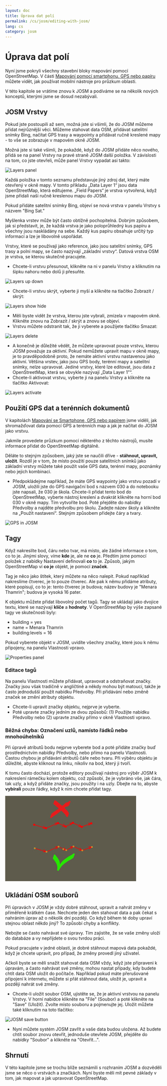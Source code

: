 ```yaml
---
layout: doc
title: Úprava dat polí
permalink: /cs/josm/editing-with-josm/
lang: cs
category: josm
---
```


Úprava dat polí
==================


Nyní jsme pokryli všechny stavební bloky mapování pomocí OpenStreetMap. V části [Mapování pomocí smartphonu, GPS nebo papíru](/en/mobile-mapping/) můžete vidět, jak používat mobilní nástroje pro průzkum oblasti.

V této kapitole se vrátíme znovu k JOSM a podíváme se na několik nových konceptů, kterými jsme se dosud nezabývali.

JOSM Vrstvy
-----------
Pokud jste postoupili až sem, možná jste si všimli, že do JOSM můžeme přidat nejrůznější věci. Můžeme stahovat data OSM, přidávat satelitní snímky Bing, načítat GPS trasy a waypointy a přidávat ručně kreslené mapy - to vše se zobrazuje v mapovém okně JOSM.

Možná jste si také všimli, že pokaždé, když do JOSM přidáte něco nového, přidá se na panel Vrstvy na pravé straně JOSM další položka. V závislosti na tom, co jste otevřeli, může panel Vrstvy vypadat asi takto:

![Layers panel][]

Každá položka v tomto seznamu představuje jiný zdroj dat, který máte otevřený v okně mapy. V tomto příkladu „Data Layer 1“ jsou data OpenStreetMap, která editujeme. „Field Papers“ je vrstva vytvořená, když jsme přidali naši ručně kreslenou mapu do JOSM.

Pokud přidáte satelitní snímky Bing, objeví se nová vrstva v panelu Vrstvy s názvem "Bing Sat."

Myšlenka vrstev může být často obtížně pochopitelná. Dobrým způsobem, jak si představit, je, že každá vrstva je jako poloprůhledný kus papíru a všechny jsou naskládány na sebe. Každý kus papíru obsahuje určitý typ informací a lze je libovolně uspořádat.

Vrstvy, které se používají jako reference, jako jsou satelitní snímky, GPS trasy a polní mapy, se často nazývají „základní vrstvy“. Datová vrstva OSM je vrstva, se kterou skutečně pracujete.

- Chcete-li vrstvu přesunout, klikněte na ni v panelu Vrstvy a kliknutím na šipku nahoru nebo dolů ji přesuňte.

![Layers up down][]

- Chcete-li vrstvu skrýt, vyberte ji myší a klikněte na tlačítko Zobrazit / skrýt:

![Layers show hide][]

- Měli byste vidět že vrstva, kterou jste vybrali, zmizela v mapovém okně. Klikněte znovu na Zobrazit / skrýt a znovu se objeví.
- Vrstvu můžete odstranit tak, že ji vyberete a použijete tlačítko Smazat:

![Layers delete][]

- A konečně je důležité vědět, že můžete upravovat pouze vrstvu, kterou JOSM považuje za *aktivní*. Pokud nemůžete upravit mapu v okně mapy, je to pravděpodobně proto, že nemáte aktivní vrstvu nastavenou jako aktivní. Většina vrstev, jako jsou GPS body, terénní mapy a satelitní snímky, nelze upravovat. Jediné vrstvy, které lze editovat, jsou data z OpenStreetMap, která se obvykle nazývají „Data Layer 1”“.
- Chcete-li aktivovat vrstvu, vyberte ji na panelu Vrstvy a klikněte na tlačítko Aktivovat:

![Layers activate][]


Použití GPS dat a terénních dokumentů
-------------------------------
V kapitolách [Mapování se Smartphone, GPS nebo papírem](/en/mobile-mapping/) jsme viděli, jak shromažďovat data pomocí GPS a terénních map a jak je načítat do JOSM jako vrstvu.

Jakmile provedete průzkum pomocí některého z těchto nástrojů, musíte informace přidat do OpenStreetMap digitálně.

Děláte to stejným způsobem, jaký jste se naučili dříve - **stáhnout, upravit, uložit**. Rozdíl je v tom, že místo použití pouze satelitních snímků jako základní vrstvy můžete také použít vaše GPS data, terénní mapy, poznámky nebo jejich kombinaci.

- Předpokládejme například, že máte GPS waypointy jako vrstvu pozadí v JOSM, uložili jste do GPS navigační bod s názvem 030 a do notebooku jste napsali, že 030 je škola. Chcete-li přidat tento bod do OpenStreetMap, vyberte nástroj kreslení a dvakrát klikněte na horní bod 030 v okně mapy. Tím vytvoříte bod. Poté přejděte do nabídky Předvolby a najděte předvolbu pro školu. Zadejte název školy a klikněte na „Použít nastavení“. Stejným způsobem přidejte čáry a tvary.

![GPS in JOSM][]

Tagy
----
Když nakreslíte bod, čáru nebo tvar, má místo, ale žádné informace o tom, co to je. Jinými slovy, víme **kde** je, ale ne **co** je. Předtím jsme pomocí položek z nabídky Nastavení definovali **co** to je. Způsob, jakým OpenStreetMap ví **co je** objekt, je pomocí **značek**.

Tag je něco jako štítek, který můžete na něco nalepit. Pokud například nakreslíme čtverec, je to pouze čtverec. Ale pak k němu přidáme atributy, které popisují, co to je: tento čtverec je budova; název budovy je "Menara Thamrin"; budova je vysoká 16 pater.

K objektu můžete přidat libovolný počet tagů. Tagy se ukládají jako dvojice textu, které se nazývají **klíče** a **hodnoty**. V OpenStreetMap by výše zapsané tagy ve skutečnosti byly:

-   building = yes
-   name = Menara Thamrin
-   building:levels = 16

Pokud vyberete objekt v JOSM, uvidíte všechny značky, které jsou k němu připojeny, na panelu Vlastnosti vpravo.

![Properties panel][]

### Editace tagů

Na panelu Vlastnosti můžete přidávat, upravovat a odstraňovat značky. Značky jsou však tradičně v angličtině a někdy mohou být matoucí, takže je často jednodušší použít nabídku Předvolby. Při přidávání nebo změně značek se změní atributy objektu.

- Chcete-li upravit značky objektu, nejprve je vyberte.
- Poté upravte značky jedním ze dvou způsobů: (1) Použijte nabídku Předvolby nebo (2) upravte značky přímo v okně Vlastnosti vpravo.

### Běžná chyba: Označení uzlů, namísto řádků nebo mnohoúhelníků

Při úpravě atributů bodu nejprve vyberete bod a poté přidáte značky buď prostřednictvím nabídky Předvolby, nebo přímo na panelu Vlastnosti. Častou chybou je přidávání atributů čáře nebo tvaru. Při výběru objektu je důležité, abyste
kliknout na linku, nikoliv na bod, který ji tvoří.

K tomu často dochází, protože editory používají nástroj pro výběr JOSM k nakreslení rámečku kolem objektu, což způsobí, že je vybráno vše, jak čára, tak uzly, a když přidáte značky, jsou použity i na uzly. Dbejte na to, abyste **vybírali** pouze řádky, když k nim chcete přidat tagy.

![Nodes mistake][]

Ukládání OSM souborů
----------------
Při úpravách v JOSM je vždy dobré stáhnout, upravit a nahrát změny v přiměřeně krátkém čase. Nechcete jeden den stahovat data a pak čekat s nahráním úprav až o několik dní později. Co když během té doby upraví stejnou oblast někdo jiný? To způsobí chyby a konflikty.

Nebojte se často nahrávat své úpravy. Tím zajistíte, že se vaše změny uloží do databáze a vy nepřijdete o svou tvrdou práci.

Pokud pracujete v jedné oblasti, je dobré stáhnout mapová data pokaždé, když je chcete upravit, pro případ, že změny provedl jiný uživatel.

Ačkoli byste se měli snažit stahovat data OSM vždy, když jste připraveni k úpravám, a často nahrávat své změny, mohou nastat případy, kdy budete chtít data OSM uložit do počítače. Například pokud máte přerušované připojení k internetu, můžete si přát stáhnout data, uložit je, upravit a později nahrát své změny.

- Chcete-li uložit soubor OSM, ujistěte se, že je aktivní vrstvou na panelu Vrstvy. V horní nabídce klikněte na "File" (Soubor) a poté klikněte na "Save" (Uložit). Zvolte místo souboru a pojmenujte jej. Uložit můžete také kliknutím na toto tlačítko:

![JOSM save button][]

- Nyní můžete systém JOSM zavřít a vaše data budou uložena. Až budete chtít soubor znovu otevřít, jednoduše otevřete JOSM, přejděte do nabídky "Soubor" a klikněte na "Otevřít...".

Shrnutí
-------
V této kapitole jsme se trochu blíže seznámili s rozhraním JOSM a dozvěděli jsme se něco o vrstvách a značkách. Nyní byste měli mít pevné základy v tom, jak mapovat a jak upravovat OpenStreetMap.


[Layers panel]: /images/josm/josm_layers-panel.png
[Layers up down]: /images/josm/josm_layers-panel-up-down.png
[Layers show hide]: /images/josm/josm_layers-panel-show-hide.png
[Layers delete]: /images/josm/josm_layers-panel-delete.png
[Layers activate]: /images/josm/josm_layers-panel-activate.png
[GPS in JOSM]: /images/josm/josm_gps-layer.png
[Properties panel]: /images/josm/josm_properties-panel.png
[Nodes mistake]: /images/josm/josm_nodes-selected-mistake.png
[JOSM save button]: /images/josm/josm_save-button.png
